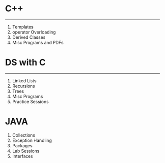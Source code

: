 # C++
----
1. Templates
2. operator Overloading
3. Derived Classes
4. Misc Programs and PDFs

# DS with C
-------
1. Linked Lists
2. Recursions
3. Trees
4. Misc Programs
5. Practice Sessions

# JAVA
1. Collections
2. Exception Handling
3. Packages
4. Lab Sessions
5. Interfaces
